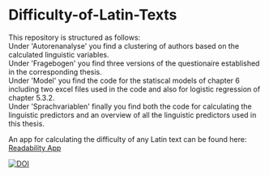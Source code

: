 # Difficulty-of-Latin-Texts

This repository is structured as follows: <br>
Under 'Autorenanalyse' you find a clustering of authors based on the calculated linguistic variables. <br>
Under 'Fragebogen' you find three versions of the questionaire established in the corresponding thesis. <br>
Under 'Model' you find the code for the statiscal models of chapter 6 including two excel files used in the code and also for logistic regression of chapter 5.3.2. <br>
Under 'Sprachvariablen' finally you find both the code for calculating the linguistic predictors and an overview of all the linguistic predictors used in this thesis. </p>

An app for calculating the difficulty of any Latin text can be found here: [Readability App](https://difficulty-of-latin-texts-6cac9htbwylbxwdnmvf2yh.streamlit.app)


[![DOI](https://zenodo.org/badge/DOI/10.5281/zenodo.14632857.svg)](https://zenodo.org/record/14632857)
